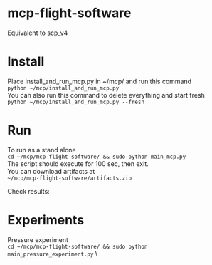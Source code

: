 # mcp-flight-software
Equivalent to scp_v4


# Install
Place install_and_run_mcp.py in ~/mcp/ and run this command \
```python ~/mcp/install_and_run_mcp.py```
\
You can also run this command to delete everything and start fresh \
```python ~/mcp/install_and_run_mcp.py --fresh```

# Run 
To run as a stand alone \
```cd ~/mcp/mcp-flight-software/ && sudo python main_mcp.py``` \
The script should execute for 100 sec, then exit.\
You can download artifacts at \
```~/mcp/mcp-flight-software/artifacts.zip``` 


Check results:

# Experiments 
Pressure experiment \
```cd ~/mcp/mcp-flight-software/ && sudo python main_pressure_experiment.py``` \
